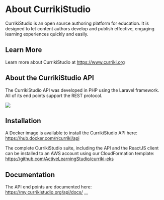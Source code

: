 # About CurrikiStudio
CurrikiStudio is an open source authoring platform for education. It is designed to let content authors develop and publish effective, engaging learning experiences quickly and easily.

## Learn More
Learn more about CurrikiStudio at https://www.curriki.org

## About the CurrikiStudio API
The CurrikiStudio API was developed in PHP using the Laravel framework.  All of its end points support the REST protocol.

<img src="https://www.curriki.org/wp-content/uploads/2020/11/currikistudio-api.png">

## Installation

A Docker image is available to install the CurrikiStudio API here:
https://hub.docker.com/r/curriki/api

The complete CurrikiStudio suite, including the API and the ReactJS client can be installed to an AWS account using our CloudFormation template:
https://github.com/ActiveLearningStudio/curriki-eks

## Documentation

The API end points are documented here:
<a href="https://my.currikistudio.org/api/docs/" target="new">https://my.currikistudio.org/api/docs/</a> 
__
